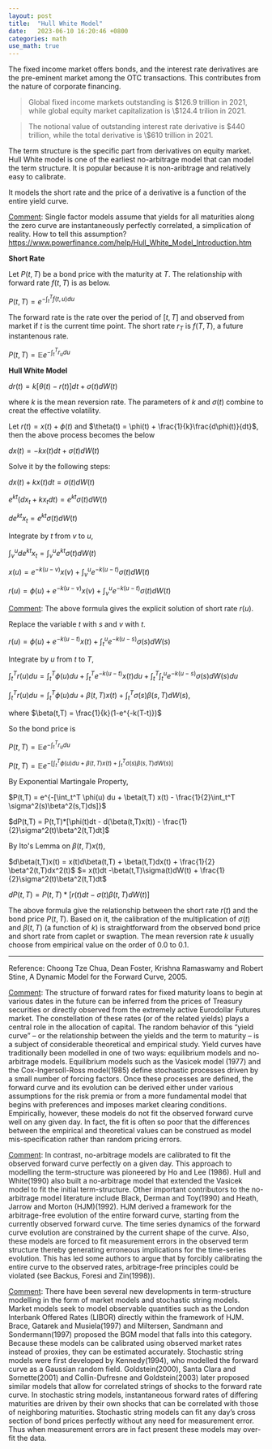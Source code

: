```yaml
---
layout: post
title:  "Hull White Model"
date:   2023-06-10 16:20:46 +0800
categories: math
use_math: true
---
```

The fixed income market offers bonds, and the interest rate derivatives are the pre-eminent market among the OTC transactions. This contributes from the nature of corporate financing.

> Global fixed income markets outstanding is \$126.9 trillion in 2021, while global equity market capitalization is \\$124.4 trilion in 2021.

> The notional value of outstanding interest rate derivative is \$440 trillion, while the total derivative is \\$610 trillion in 2021.

The term structure is the specific part from derivatives on equity market. Hull White model is one of the earliest no-arbitrage model that can model the term structure. It is popular because it is non-aribtrage and relatively easy to calibrate.

It models the short rate and the price of a derivative is a function of the entire yield curve. 

[Comment]: Single factor models assume that yields for all maturities along the zero curve are instantaneously perfectly correlated, a simplication of reality. How to tell this assumption? https://www.powerfinance.com/help/Hull_White_Model_Introduction.htm

**Short Rate**

Let $P(t,T)$ be a bond price with the maturity at $T$. The relationship with forward rate $f(t,T)$ is as below.

$P(t,T) = e^{-\int_t^T{f(t,u)du}}$

The forward rate is the rate over the period of $[t,T]$ and observed from market if $t$ is the current time point. The short rate $r_T$ is $f(T,T)$, a future instantenous rate.

$P(t,T) = \mathbb{E}e^{-\int_t^T{r_u du}}$

**Hull White Model**

$dr(t) = k[\theta(t) - r(t)]dt +\sigma(t)dW(t)$

where $k$ is the mean reversion rate. The parameters of $k$ and $\sigma(t)$ combine to creat the effective volatility.

Let $r(t) = x(t) +\phi(t)$ and $\theta(t) = \phi(t) + \frac{1}{k}\frac{d\phi(t)}{dt}$, then the above process becomes the below

$dx(t) = -kx(t)dt + \sigma(t)dW(t)$

Solve it by the following steps:

$dx(t) + kx(t)dt = \sigma(t)dW(t)$

$e^{kt}(dx_t + kx_tdt) = e^{kt}\sigma(t)dW(t)$

$de^{kt}x_t =e^{kt}\sigma(t)dW(t)$

Integrate by $t$ from $v$ to $u$,

$\int_v^u de^{kt}x_{t} =\int_v^u e^{kt}\sigma(t)dW(t)$

$x(u) = e^{-k(u-v)}x(v) + \int_v^u e^{-k(u-t)}\sigma(t)dW(t)$

$r(u) = \phi(u) + e^{-k(u-v)}x(v) + \int_v^u e^{-k(u-t)}\sigma(t)dW(t)$

[Comment]: The above formula gives the explicit solution of short rate $r(u)$.

Replace the variable $t$ with $s$ and $v$ with $t$. 

$r(u) = \phi(u) + e^{-k(u-t)}x(t) + \int_t^u e^{-k(u-s)}\sigma(s)dW(s)$

Integrate by $u$ from $t$ to $T$,

$\int_{t}^T r(u) du = \int_{t}^T \phi(u) du + \int_{t}^T e^{-k(u-t)}x(t) du+ \int_{t}^T \int_t^u e^{-k(u-s)}\sigma(s)dW(s)du$

$\int_t^T r(u) du = \int_t^T \phi(u) du + \beta(t,T) x(t) + \int_t^T \sigma(s)\beta(s,T)dW(s)$, 

where $\beta(t,T) = \frac{1}{k}(1-e^{-k(T-t)})$

So the bond price is

$P(t,T) = \mathbb{E} e^{-\int_t^T r_{u} du}$

$P(t,T) = \mathbb{E} e^{-[\int_t^T \phi(u) du + \beta(t,T) x(t) + \int_t^T \sigma(s)\beta(s,T)dW(s)]}$

By Exponential Martingale Property,

$P(t,T) = e^{-[\int_t^T \phi(u) du + \beta(t,T) x(t) - \frac{1}{2}\int_t^T \sigma^2(s)\beta^2(s,T)ds]}$

$dP(t,T) = P(t,T)*[\phi(t)dt - d(\beta(t,T)x(t)) - \frac{1}{2}\sigma^2(t)\beta^2(t,T)dt]$

By Ito's Lemma on $\beta(t,T)x(t)$,

$d\beta(t,T)x(t) = x(t)d\beta(t,T) + \beta(t,T)dx(t) + \frac{1}{2} \beta^2(t,T)dx^2(t)$
$= x(t)dt -\beta(t,T)\sigma(t)dW(t) + \frac{1}{2}\sigma^2(t)\beta^2(t,T)dt$

$dP(t,T) = P(t,T) * [r(t)dt - \sigma(t)\beta(t,T)dW(t)]$

The above formula give the relationship between the short rate $r(t)$ and the bond price $P(t,T)$. Based on it, the calibration of the multiplication of $\sigma(t)$ and $\beta(t,T)$ (a function of $k$) is straightforward from the observed bond price and short rate from caplet or swaption. The mean reversion rate $k$ usually choose from empirical value on the order of 0.0 to 0.1.

-------

Reference: Choong Tze Chua, Dean Foster, Krishna Ramaswamy and Robert Stine, A Dynamic Model for the Forward Curve, 2005.

[Comment]: The structure of forward rates for fixed maturity loans to begin at various dates in the future can be inferred from the prices of Treasury securities or directly observed from the extremely active Eurodollar Futures market. The constellation of these rates (or of the related yields) plays a central role in the allocation of capital. The random behavior of this “yield curve” – or the relationship between the yields and the term to maturity – is a subject of considerable theoretical and empirical study. Yield curves have traditionally been modelled in one of two ways: equilibrium models and no-arbitrage models. Equilibrium models such as the Vasicek model (1977) and the Cox-Ingersoll-Ross model(1985) define stochastic processes driven by a small number of forcing factors. Once these processes are defined, the forward curve and its evolution can be derived either under various assumptions for the risk premia or from a more fundamental model that begins with preferences and imposes market clearing conditions. Empirically, however, these models do not fit the observed forward curve well on any given day. In fact, the fit is often so poor that the differences between the empirical and theoretical values can be construed as model mis-specification rather than random pricing errors.

[Comment]: In contrast, no-arbitrage models are calibrated to fit the observed forward curve perfectly on a given day. This approach to modelling the term-structure was pioneered by Ho and Lee (1986). Hull and White(1990) also built a no-arbitrage model that extended the Vasicek model to fit the initial term-structure. Other important contributors to the no-arbitrage model literature include Black, Derman and Toy(1990) and Heath, Jarrow and Morton (HJM)(1992). HJM derived a framework for the arbitrage-free evolution of the entire forward curve, starting from the currently observed forward curve. The time series dynamics of the forward curve evolution are constrained by the current shape of the curve. Also, these models are forced to fit measurement errors in the observed term structure thereby generating erroneous implications for the time-series evolution. This has led some authors to argue that by forcibly calibrating the entire curve to the observed rates, arbitrage-free principles could be violated (see Backus, Foresi and Zin(1998)).

[Comment]: There have been several new developments in term-structure modelling in the form of market models and stochastic string models. Market models seek to model observable quantities such as the London Interbank Offered Rates (LIBOR) directly within the framework of HJM. Brace, Gatarek and Musiela(1997) and Miltersen, Sandmann and Sondermann(1997) proposed the BGM model that falls into this category. Because these models can be calibrated using observed market rates instead of proxies, they can be estimated accurately. Stochastic string models were first developed by Kennedy(1994), who modelled the forward curve as a Gaussian random field. Goldstein(2000), Santa Clara and Sornette(2001) and Collin-Dufresne and Goldstein(2003) later proposed similar models that allow for correlated strings of shocks to the forward rate curve. In stochastic string models, instantaneous forward rates of differing maturities are driven by their own shocks that can be correlated with those of neighboring maturities. Stochastic string models can fit any day’s cross section of bond prices perfectly without any need for measurement error. Thus when measurement errors are in fact present these models may over-fit the data.



[Comment]: https://zhuanlan.zhihu.com/p/142238913